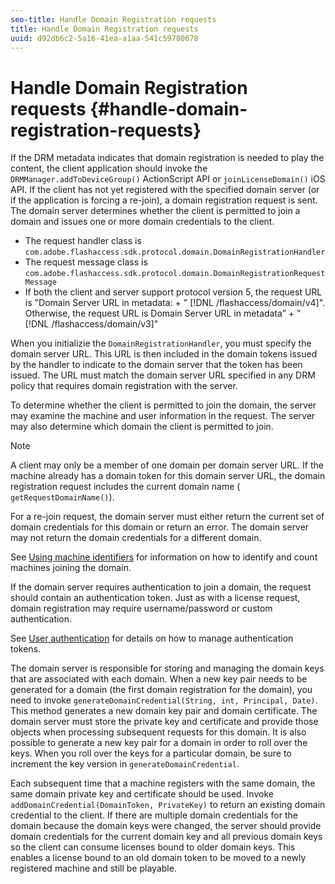 ```yaml
---
seo-title: Handle Domain Registration requests
title: Handle Domain Registration requests
uuid: d92db6c2-5a16-41ea-a1aa-541c59780678
---
```


# Handle Domain Registration requests {#handle-domain-registration-requests}

If the DRM metadata indicates that domain registration is needed to play the content, the client application should invoke the `DRMManager.addToDeviceGroup()` ActionScript API or `joinLicenseDomain()` iOS API. If the client has not yet registered with the specified domain server (or if the application is forcing a re-join), a domain registration request is sent. The domain server determines whether the client is permitted to join a domain and issues one or more domain credentials to the client.

* The request handler class is `com.adobe.flashaccess.sdk.protocol.domain.DomainRegistrationHandler` 
* The request message class is `com.adobe.flashaccess.sdk.protocol.domain.DomainRegistrationRequestMessage` 
* If both the client and server support protocol version 5, the request URL is "Domain Server URL in metadata: + " [!DNL /flashaccess/domain/v4]". Otherwise, the request URL is Domain Server URL in metadata” + " [!DNL /flashaccess/domain/v3]"

When you initializie the `DomainRegistrationHandler`, you must specify the domain server URL. This URL is then included in the domain tokens issued by the handler to indicate to the domain server that the token has been issued. The URL must match the domain server URL specified in any DRM policy that requires domain registration with the server.

To determine whether the client is permitted to join the domain, the server may examine the machine and user information in the request. The server may also determine which domain the client is permitted to join.

>[!NOTE]
>
>A client may only be a member of one domain per domain server URL. If the machine already has a domain token for this domain server URL, the domain registration request includes the current domain name ( `getRequestDomainName()`).

For a re-join request, the domain server must either return the current set of domain credentials for this domain or return an error. The domain server may not return the domain credentials for a different domain.

See [Using machine identifiers](../../protecting-content/implementing-the-license-server/processing-drm-requests.md#use-machine-identifiers) for information on how to identify and count machines joining the domain.

If the domain server requires authentication to join a domain, the request should contain an authentication token. Just as with a license request, domain registration may require username/password or custom authentication.

See [User authentication](../../protecting-content/implementing-the-license-server/processing-drm-requests.md#user-authentication) for details on how to manage authentication tokens.

The domain server is responsible for storing and managing the domain keys that are associated with each domain. When a new key pair needs to be generated for a domain (the first domain registration for the domain), you need to invoke `generateDomainCredential(String, int, Principal, Date)`. This method generates a new domain key pair and domain certificate. The domain server must store the private key and certificate and provide those objects when processing subsequent requests for this domain. It is also possible to generate a new key pair for a domain in order to roll over the keys. When you roll over the keys for a particular domain, be sure to increment the key version in `generateDomainCredential`.

Each subsequent time that a machine registers with the same domain, the same domain private key and certificate should be used. Invoke `addDomainCredential(DomainToken, PrivateKey)` to return an existing domain credential to the client. If there are multiple domain credentials for the domain because the domain keys were changed, the server should provide domain credentials for the current domain key and all previous domain keys so the client can consume licenses bound to older domain keys. This enables a license bound to an old domain token to be moved to a newly registered machine and still be playable. 
